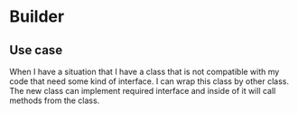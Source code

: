 # Builder

## Use case

When I have a situation that I have a class that is not compatible with my code that need some kind of interface.
I can wrap this class by other class. The new class can implement required interface and inside of it will call methods from the class.
